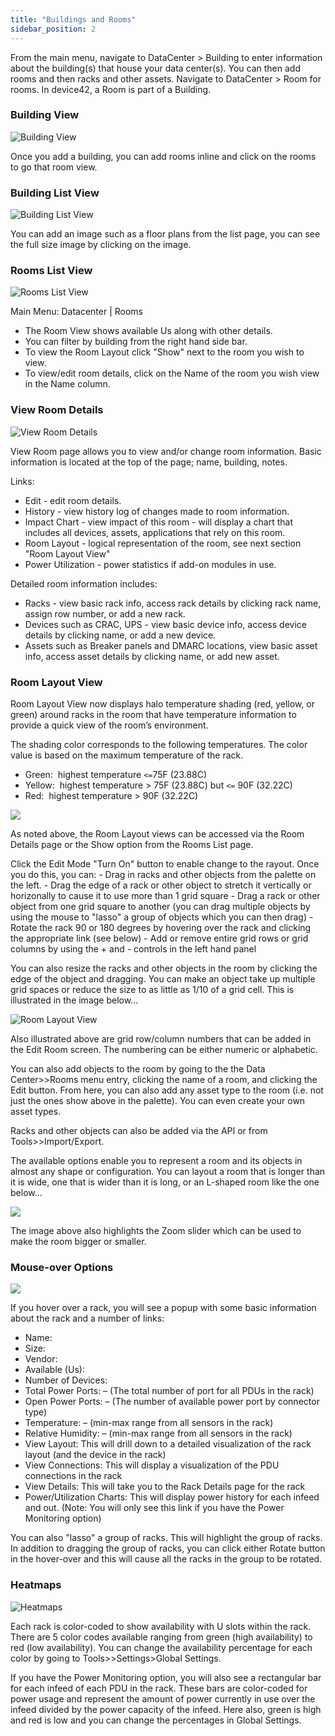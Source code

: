 ```yaml
---
title: "Buildings and Rooms"
sidebar_position: 2
---
```


From the main menu, navigate to DataCenter > Building to enter information about the building(s) that house your data center(s). You can then add rooms and then racks and other assets. Navigate to DataCenter > Room for rooms. In device42, a Room is part of a Building.

### Building View

![Building View](/assets/images/wpid6000-wpid-Building_View1.png)

Once you add a building, you can add rooms inline and click on the rooms to go that room view.

### Building List View

![Building List View](/assets/images/wpid5999-wpid-Building_List_View1.png)

You can add an image such as a floor plans from the list page, you can see the full size image by clicking on the image.

### Rooms List View

![Rooms List View](/assets/images/wpid6001-wpid-media_13603217743371.png)

Main Menu: Datacenter | Rooms

- The Room View shows available Us along with other details.
- You can filter by building from the right hand side bar.
- To view the Room Layout click "Show" next to the room you wish to view.
- To view/edit room details, click on the Name of the room you wish view in the Name column.

### View Room Details

![View Room Details](/assets/images/wpid6005-wpid-viewroomdetails1.png)

View Room page allows you to view and/or change room information. Basic information is located at the top of the page; name, building, notes.

Links:

- Edit - edit room details.
- History - view history log of changes made to room information.
- Impact Chart - view impact of this room - will display a chart that includes all devices, assets, applications that rely on this room.
- Room Layout - logical representation of the room, see next section "Room Layout View"
- Power Utilization - power statistics if add-on modules in use.

Detailed room information includes:

- Racks - view basic rack info, access rack details by clicking rack name, assign row number, or add a new rack.
- Devices such as CRAC, UPS - view basic device info, access device details by clicking name, or add a new device.
- Assets such as Breaker panels and DMARC locations, view basic asset info, access asset details by clicking name, or add new asset.

### Room Layout View

Room Layout View now displays halo temperature shading (red, yellow, or green) around racks in the room that have temperature information to provide a quick view of the room’s environment.

The shading color corresponds to the following temperatures. The color value is based on the maximum temperature of the rack.

- Green:  highest temperature `<=`75F (23.88C)
- Yellow:  highest temperature > 75F (23.88C) but `<=` 90F (32.22C)
- Red:  highest temperature > 90F (32.22C)

![](/assets/images/Room-heat-map-NEW-2-700x396.png)

As noted above, the Room Layout views can be accessed via the Room Details page or the Show option from the Rooms List page.

Click the Edit Mode "Turn On" button to enable change to the rayout. Once you do this, you can: - Drag in racks and other objects from the palette on the left. - Drag the edge of a rack or other object to stretch it vertically or horizonally to cause it to use more than 1 grid square - Drag a rack or other object from one grid square to another (you can drag multiple objects by using the mouse to "lasso" a group of objects which you can then drag) - Rotate the rack 90 or 180 degrees by hovering over the rack and clicking the appropriate link (see below) - Add or remove entire grid rows or grid columns by using the + and - controls in the left hand panel

You can also resize the racks and other objects in the room by clicking the edge of the object and dragging. You can make an object take up multiple grid spaces or reduce the size to as little as 1/10 of a grid cell. This is illustrated in the image below...

![Room Layout View](/assets/images/variable-objects-in-room.gif)

Also illustrated above are grid row/column numbers that can be added in the Edit Room screen. The numbering can be either numeric or alphabetic.

You can also add objects to the room by going to the the Data Center>>Rooms menu entry, clicking the name of a room, and clicking the Edit button. From here, you can also add any asset type to the room (i.e. not just the ones show above in the palette). You can even create your own asset types.

Racks and other objects can also be added via the API or from Tools>>Import/Export.

The available options enable you to represent a room and its objects in almost any shape or configuration. You can layout a room that is longer than it is wide, one that is wider than it is long, or an L-shaped room like the one below...

![](/assets/images/media_1424647987758.png)

The image above also highlights the Zoom slider which can be used to make the room bigger or smaller.

### Mouse-over Options

![](/assets/images/Room-heat-map-NEW-3-details-700x305.png)

If you hover over a rack, you will see a popup with some basic information about the rack and a number of links:

- Name:
- Size:
- Vendor:
- Available (Us):
- Number of Devices:
- Total Power Ports: – (The total number of port for all PDUs in the rack)
- Open Power Ports: – (The number of available power port by connector type)
- Temperature: – (min-max range from all sensors in the rack)
- Relative Humidity: – (min-max range from all sensors in the rack)
- View Layout: This will drill down to a detailed visualization of the rack layout (and the device in the rack)
- View Connections: This will display a visualization of the PDU connections in the rack
- View Details: This will take you to the Rack Details page for the rack
- Power/Utilization Charts: This will display power history for each infeed and out. (Note: You will only see this link if you have the Power Monitoring option)

You can also "lasso" a group of racks. This will highlight the group of racks. In addition to dragging the group of racks, you can click either Rotate button in the hover-over and this will cause all the racks in the group to be rotated.

### Heatmaps

![Heatmaps](/assets/images/wpid6004-media_1424515509781.png)

Each rack is color-coded to show availability with U slots within the rack. There are 5 color codes available ranging from green (high availability) to red (low availability). You can change the availability percentage for each color by going to Tools>>Settings>Global Settings.

If you have the Power Monitoring option, you will also see a rectangular bar for each infeed of each PDU in the rack. These bars are color-coded for power usage and represent the amount of power currently in use over the infeed divided by the power capacity of the infeed. Here also, green is high and red is low and you can change the percentages in Global Settings.
